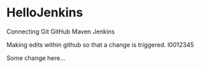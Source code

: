 # HelloJenkins
Connecting Git GitHub Maven Jenkins

Making edits within github so that a change is triggered.
l0012345

Some change here...
